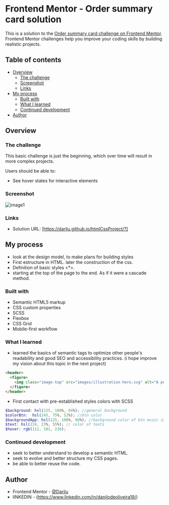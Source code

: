 # Frontend Mentor - Order summary card solution

This is a solution to the [Order summary card challenge on Frontend Mentor](https://www.frontendmentor.io/challenges/order-summary-component-QlPmajDUj). Frontend Mentor challenges help you improve your coding skills by building realistic projects. 

## Table of contents

- [Overview](#overview)
  - [The challenge](#the-challenge)
  - [Screenshot](#screenshot)
  - [Links](#links)
- [My process](#my-process)
  - [Built with](#built-with)
  - [What I learned](#what-i-learned)
  - [Continued development](#continued-development)
- [Author](#author)

## Overview

### The challenge

This basic challenge is just the beginning, which over time will result in more complex projects.

Users should be able to:

- See hover states for interactive elements

### Screenshot

![image1](https://user-images.githubusercontent.com/66622726/143773699-697d2a33-b417-43c2-84bf-0a0b4b902918.JPG)


### Links

- Solution URL: [https://darilu.github.io/htmlCssProject/?]

## My process

- look at the design model, to make plans for building styles
- First estructure in HTML. later the construction of the css.
- Definition of basic styles <*>.
- starting at the top of the page to the end. As if it were a cascade method.

### Built with

- Semantic HTML5 markup
- CSS custom properties
- SCSS
- Flexbox
- CSS Grid
- Mobile-first workflow

### What I learned

- learned the basics of semantic tags to optimize other people's readability and good SEO and accessibility practices. (i hope improve my vision about this topic in the next project)

```html
<header> 
  <figure>
    <img class="image-top" src="images/illustration-hero.svg" alt="A person listening music">
  </figure>
</header>
```
- First contact with pre-established styles colors with SCSS

```scss
$background: hsl(225, 100%, 94%); //general background
$colorBtn:  hsl(245, 75%, 52%); //btn color
$backgroundApp: hsl(225, 100%, 98%); //background color of btn music image
$text: hsl(224, 23%, 55%); // color of texts
$hover: rgb(112, 101, 236);
```

### Continued development

- seek to better understand to develop a semantic HTML.
- seek to evolve and better structure my CSS pages.
- be able to better reuse the code.


## Author

- Frontend Mentor - [@Darilu](https://www.frontendmentor.io/profile/Darilu)
- lINKEDIN -	(https://www.linkedin.com/in/danilodeoliveira19/)
